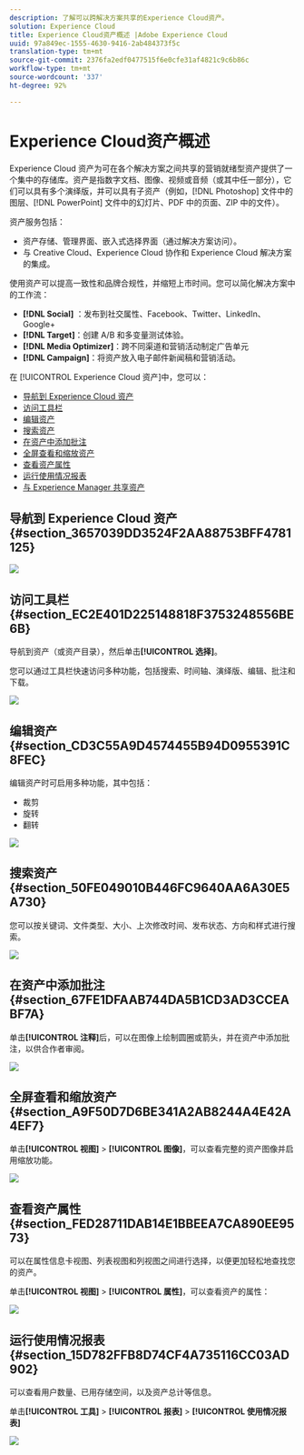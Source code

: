 ```yaml
---
description: 了解可以跨解决方案共享的Experience Cloud资产。
solution: Experience Cloud
title: Experience Cloud资产概述 |Adobe Experience Cloud
uuid: 97a849ec-1555-4630-9416-2ab484373f5c
translation-type: tm+mt
source-git-commit: 2376fa2edf0477515f6e0cfe31af4821c9c6b86c
workflow-type: tm+mt
source-wordcount: '337'
ht-degree: 92%

---
```



# Experience Cloud资产概述

Experience Cloud 资产为可在各个解决方案之间共享的营销就绪型资产提供了一个集中的存储库。资产是指数字文档、图像、视频或音频（或其中任一部分），它们可以具有多个演绎版，并可以具有子资产（例如，[!DNL Photoshop] 文件中的图层、[!DNL PowerPoint] 文件中的幻灯片、PDF 中的页面、ZIP 中的文件）。

资产服务包括：

* 资产存储、管理界面、嵌入式选择界面（通过解决方案访问）。
* 与 Creative Cloud、Experience Cloud 协作和 Experience Cloud 解决方案的集成。

使用资产可以提高一致性和品牌合规性，并缩短上市时间。您可以简化解决方案中的工作流：

* **[!DNL Social]** ：发布到社交属性、Facebook、Twitter、LinkedIn、Google+
* **[!DNL Target]**：创建 A/B 和多变量测试体验。
* **[!DNL Media Optimizer]**：跨不同渠道和营销活动制定广告单元
* **[!DNL Campaign]**：将资产放入电子邮件新闻稿和营销活动。

在 [!UICONTROL Experience Cloud 资产]中，您可以：

* [导航到 Experience Cloud 资产](../experience-cloud-assets/experience-cloud-assets.md#section_3657039DD3524F2AA88753BFF4781125)
* [访问工具栏](../experience-cloud-assets/experience-cloud-assets.md#section_EC2E401D225148818F3753248556BE6B)
* [编辑资产](../experience-cloud-assets/experience-cloud-assets.md#section_CD3C55A9D4574455B94D0955391C8FEC)
* [搜索资产](../experience-cloud-assets/experience-cloud-assets.md#section_50FE049010B446FC9640AA6A30E5A730)
* [在资产中添加批注](../experience-cloud-assets/experience-cloud-assets.md#section_67FE1DFAAB744DA5B1CD3AD3CCEABF7A)
* [全屏查看和缩放资产](../experience-cloud-assets/experience-cloud-assets.md#section_A9F50D7D6BE341A2AB8244A4E42A4EF7)
* [查看资产属性](../experience-cloud-assets/experience-cloud-assets.md#section_FED28711DAB14E1BBEEA7CA890EE9573)
* [运行使用情况报表](../experience-cloud-assets/experience-cloud-assets.md#section_15D782FFB8D74CF4A735116CC03AD902)
* [与 Experience Manager 共享资产](../experience-cloud-assets/experience-cloud-assets.md#section_45C1B72F4D274F54BC6CCB64D2580AC5)

## 导航到 Experience Cloud 资产 {#section_3657039DD3524F2AA88753BFF4781125}

![](assets/asset-nav.png)

## 访问工具栏 {#section_EC2E401D225148818F3753248556BE6B}

导航到资产（或资产目录），然后单击&#x200B;**[!UICONTROL 选择]**。

您可以通过工具栏快速访问多种功能，包括搜索、时间轴、演绎版、编辑、批注和下载。

![](assets/asset-tools.png)

## 编辑资产 {#section_CD3C55A9D4574455B94D0955391C8FEC}

编辑资产时可启用多种功能，其中包括：

* 裁剪
* 旋转
* 翻转

![](assets/asset-edit.png)

## 搜索资产 {#section_50FE049010B446FC9640AA6A30E5A730}

您可以按关键词、文件类型、大小、上次修改时间、发布状态、方向和样式进行搜索。

![](assets/asset-search.png)

## 在资产中添加批注 {#section_67FE1DFAAB744DA5B1CD3AD3CCEABF7A}

单击&#x200B;**[!UICONTROL 注释]**&#x200B;后，可以在图像上绘制圆圈或箭头，并在资产中添加批注，以供合作者审阅。

![](assets/assets-annotate.png)

## 全屏查看和缩放资产 {#section_A9F50D7D6BE341A2AB8244A4E42A4EF7}

单击&#x200B;**[!UICONTROL 视图]** > **[!UICONTROL 图像]**，可以查看完整的资产图像并启用缩放功能。

![](assets/asset-zoom.png)

## 查看资产属性 {#section_FED28711DAB14E1BBEEA7CA890EE9573}

可以在属性信息卡视图、列表视图和列视图之间进行选择，以便更加轻松地查找您的资产。

单击&#x200B;**[!UICONTROL 视图]** > **[!UICONTROL 属性]**，可以查看资产的属性：

![](assets/asset-properties.png)

## 运行使用情况报表 {#section_15D782FFB8D74CF4A735116CC03AD902}

可以查看用户数量、已用存储空间，以及资产总计等信息。

单击&#x200B;**[!UICONTROL 工具]** > **[!UICONTROL 报表]** > **[!UICONTROL 使用情况报表]**

![](assets/assets-usage-report.png)
